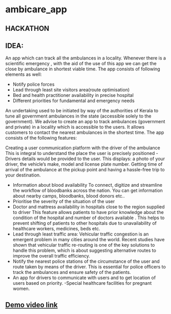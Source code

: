 # ambicare_app

## HACKATHON

## IDEA: 
An app which can track all the ambulances in a locality. Whenever there is a scientific emergency , with the aid of the use of this app we can get the close by ambulance in shortest viable time. The app consists of following elements as well:

* Notify police forces 
* Lead through least site visitors area(route optimisation) 
* Bed and health practitioner availability in precise hospital 
* Different priorities for fundamental and emergency needs

An undertaking used to be initiated by way of the authorities of Kerala to tune all government ambulances in the state (accessible solely to the government). We advise to create an app to track ambulances (government and private) in a locality which is accessible to the users. It allows customers to contact the nearest ambulances in the shortest time. The app consists of the following features:

Creating a user communication platform with the driver of the ambulance This is integral to understand the place the user is precisely positioned -Drivers details would be provided to the user. This displays: a photo of your driver, the vehicle’s make, model and license plate number.
Getting time of arrival of the ambulance at the pickup point and having a hassle-free trip to your destination. 
- Information about blood availability To connect, digitize and streamline the workflow of bloodbanks across the nation. You can get information about nearby camps, bloodbanks, blood donors etc..
- Prioritise the severity of the situation of the user 
- Doctor and mattress availability in hospitals close to the region supplied to driver This feature allows patients to have prior knowledge about the condition of the hospital and number of doctors available . This helps to prevent shifting of patients to other hospitals due to unavailability of healthcare workers, medicines, beds etc. 
- Lead through least traffic area: Vehicular traffic congestion is an emergent problem in many cities around the world. Recent studies have shown that vehicular traffic re-routing is one of the key solutions to handle this problem, which is about suggesting alternative routes to improve the overall traffic efficiency. 
- Notify the nearest police stations of the circumstance of the user and route taken by means of the driver. This is essential for police officers to track the ambulances and ensure safety of the patients. 
- An app for drivers to communicate with users and to get location of users based on priority. -Special healthcare facilities for pregnant women.

## [Demo video link](https://drive.google.com/file/d/1IytpR_gCqjbgnbgjrVIcsGh0kIM3D7Iv/view?usp=sharing)

